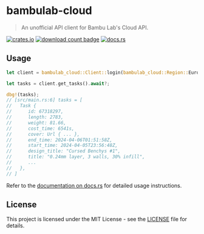 # bambulab-cloud

> An unofficial API client for Bambu Lab's Cloud API.

[![crates.io](https://img.shields.io/crates/v/bambulab-cloud.svg)](https://crates.io/crates/bambulab-cloud)
[![download count badge](https://img.shields.io/crates/d/bambulab-cloud.svg)](https://crates.io/crates/bambulab-cloud)
[![docs.rs](https://img.shields.io/badge/docs-latest-blue.svg)](https://docs.rs/bambulab-cloud)

## Usage

```rust
let client = bambulab_cloud::Client::login(bambulab_cloud::Region::Europe, "email@example.com", "password").await?;

let tasks = client.get_tasks().await?;

dbg!(tasks);
// [src/main.rs:6] tasks = [
//   Task {
//      id: 67318297,
//      length: 2783,
//      weight: 81.66,
//      cost_time: 6541s,
//      cover: Url { ... },
//      end_time: 2024-04-06T01:51:58Z,
//      start_time: 2024-04-05T23:56:48Z,
//      design_title: "Cursed Benchys #1",
//      title: "0.24mm layer, 3 walls, 30% infill",
//      ...
//   },
// ]
```

Refer to the [documentation on docs.rs](https://docs.rs/bambulab-cloud) for detailed usage instructions.

## License

This project is licensed under the MIT License - see the [LICENSE](LICENSE) file for details.
